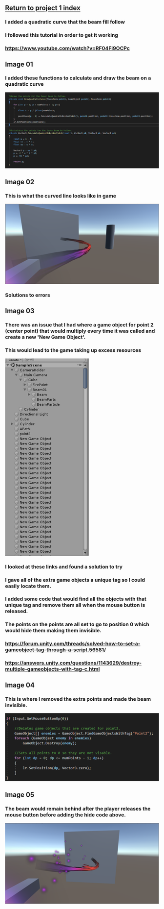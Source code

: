 ## <a href="project1">Return to project 1 index</a>

### I added a quadratic curve that the beam fill follow
### I followed this tutorial in order to get it working
### <a href="https://www.youtube.com/watch?v=RF04Fi9OCPc">https://www.youtube.com/watch?v=RF04Fi9OCPc</a>


## Image 01

### I added these functions to calculate and draw the beam on a quadratic curve  
<img src="images/quad01.png" alt="">

## Image 02

### This is what the curved line looks like in game
<img src="images/quad05.png" alt="">


### Solutions to errors


## Image 03

### There was an issue that I had where a game object for point 2 (center point) that would multiply every time it was called and create a new 'New Game Object'.
### This would lead to the game taking up excess resources

<img src="images/quad03.png" alt="">

### I looked at these links and found a solution to try
### I gave all of the extra game objects a unique tag so I could easily locate them.
### I added some code that would find all the objects with that unique tag and remove them all when the mouse button is released.
### The points on the points are all set to go to position 0 which would hide them making them invisible. 
### <a href="https://forum.unity.com/threads/solved-how-to-set-a-gameobject-tag-through-a-script.56581/">https://forum.unity.com/threads/solved-how-to-set-a-gameobject-tag-through-a-script.56581/</a>
### <a href="https://answers.unity.com/questions/1143629/destroy-multiple-gameobjects-with-tag-c.html">https://answers.unity.com/questions/1143629/destroy-multiple-gameobjects-with-tag-c.html</a>

## Image 04

### This is where I removed the extra points and made the beam invisible.
<img src="images/quad02.PNG" alt="">

## Image 05

### The beam would remain behind after the player releases the mouse button before adding the hide code above.
<img src="images/quad04.png" alt="">

